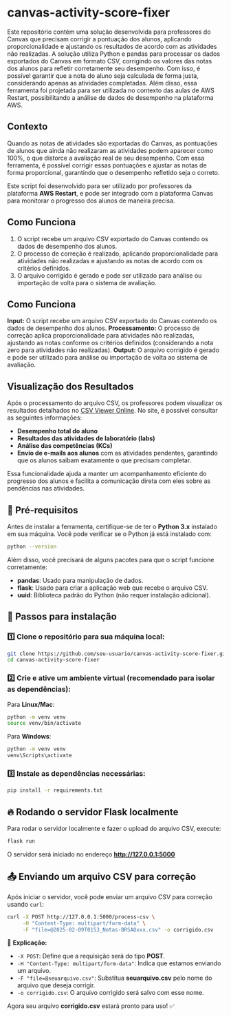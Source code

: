 # canvas-activity-score-fixer
Este repositório contém uma solução desenvolvida para professores do Canvas que precisam corrigir a pontuação dos alunos, aplicando proporcionalidade e ajustando os resultados de acordo com as atividades não realizadas. A solução utiliza Python e pandas para processar os dados exportados do Canvas em formato CSV, corrigindo os valores das notas dos alunos para refletir corretamente seu desempenho. Com isso, é possível garantir que a nota do aluno seja calculada de forma justa, considerando apenas as atividades completadas. Além disso, essa ferramenta foi projetada para ser utilizada no contexto das aulas de AWS Restart, possibilitando a análise de dados de desempenho na plataforma AWS.

## Contexto

Quando as notas de atividades são exportadas do Canvas, as pontuações de alunos que ainda não realizaram as atividades podem aparecer como 100%, o que distorce a avaliação real de seu desempenho. Com essa ferramenta, é possível corrigir essas pontuações e ajustar as notas de forma proporcional, garantindo que o desempenho refletido seja o correto.

Este script foi desenvolvido para ser utilizado por professores da plataforma **AWS Restart**, e pode ser integrado com a plataforma Canvas para monitorar o progresso dos alunos de maneira precisa.

## Como Funciona

1. O script recebe um arquivo CSV exportado do Canvas contendo os dados de desempenho dos alunos.
2. O processo de correção é realizado, aplicando proporcionalidade para atividades não realizadas e ajustando as notas de acordo com os critérios definidos.
3. O arquivo corrigido é gerado e pode ser utilizado para análise ou importação de volta para o sistema de avaliação.

## Como Funciona

**Input:** O script recebe um arquivo CSV exportado do Canvas contendo os dados de desempenho dos alunos.
**Processamento:** O processo de correção aplica proporcionalidade para atividades não realizadas, ajustando as notas conforme os critérios definidos (considerando a nota zero para atividades não realizadas).
**Output:** O arquivo corrigido é gerado e pode ser utilizado para análise ou importação de volta ao sistema de avaliação.

## Visualização dos Resultados

Após o processamento do arquivo CSV, os professores podem visualizar os resultados detalhados no [CSV Viewer Online](https://brianmonteiro54.github.io/csv-viewer-online/kc/). No site, é possível consultar as seguintes informações:

- **Desempenho total do aluno**
- **Resultados das atividades de laboratório (labs)**
- **Análise das competências (KCs)**
- **Envio de e-mails aos alunos** com as atividades pendentes, garantindo que os alunos saibam exatamente o que precisam completar.

Essa funcionalidade ajuda a manter um acompanhamento eficiente do progresso dos alunos e facilita a comunicação direta com eles sobre as pendências nas atividades.

## 📌 Pré-requisitos

Antes de instalar a ferramenta, certifique-se de ter o **Python 3.x** instalado em sua máquina. Você pode verificar se o Python já está instalado com:

```sh
python --version
```

Além disso, você precisará de alguns pacotes para que o script funcione corretamente:

- **pandas**: Usado para manipulação de dados.
- **flask**: Usado para criar a aplicação web que recebe o arquivo CSV.
- **uuid**: Biblioteca padrão do Python (não requer instalação adicional).

## 🚀 Passos para instalação

### 1️⃣ Clone o repositório para sua máquina local:
```sh
git clone https://github.com/seu-usuario/canvas-activity-score-fixer.git
cd canvas-activity-score-fixer
```

### 2️⃣ Crie e ative um ambiente virtual (recomendado para isolar as dependências):

Para **Linux/Mac**:
```sh
python -m venv venv
source venv/bin/activate
```

Para **Windows**:
```sh
python -m venv venv
venv\Scripts\activate
```

### 3️⃣ Instale as dependências necessárias:
```sh
pip install -r requirements.txt
```

## 🔥 Rodando o servidor Flask localmente

Para rodar o servidor localmente e fazer o upload do arquivo CSV, execute:
```sh
flask run
```
O servidor será iniciado no endereço **http://127.0.0.1:5000**

## 📤 Enviando um arquivo CSV para correção

Após iniciar o servidor, você pode enviar um arquivo CSV para correção usando `curl`:
```sh
curl -X POST http://127.0.0.1:5000/process-csv \
     -H "Content-Type: multipart/form-data" \
     -F "file=@2025-02-09T0153_Notas-BRSAOxxx.csv" -o corrigido.csv
```

📌 **Explicação:**
- `-X POST`: Define que a requisição será do tipo **POST**.
- `-H "Content-Type: multipart/form-data"`: Indica que estamos enviando um arquivo.
- `-F "file=@seuarquivo.csv"`: Substitua **seuarquivo.csv** pelo nome do arquivo que deseja corrigir.
- `-o corrigido.csv`: O arquivo corrigido será salvo com esse nome.

Agora seu arquivo **corrigido.csv** estará pronto para uso! ✅

